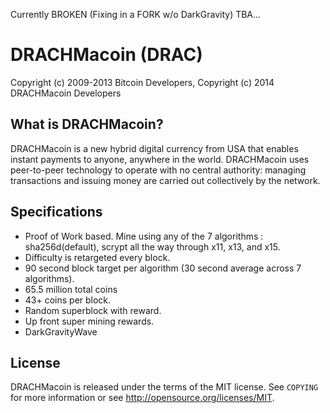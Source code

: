 
Currently BROKEN (Fixing in a FORK w/o DarkGravity) TBA...

DRACHMacoin (DRAC)
===================================

Copyright (c) 2009-2013 Bitcoin Developers,
Copyright (c) 2014 DRACHMacoin Developers

What is DRACHMacoin?
------------------

DRACHMacoin is a new hybrid digital currency from USA that enables instant payments to
anyone, anywhere in the world. DRACHMacoin uses peer-to-peer technology to operate
with no central authority: managing transactions and issuing money are carried
out collectively by the network.


Specifications 
------------------

- Proof of Work based. Mine using any of the 7 algorithms : sha256d(default), scrypt all the way through x11, x13, and x15.
- Difficulty is retargeted every block.
- 90 second block target per algorithm (30 second average across 7 algorithms).
- 65.5 million total coins
- 43+ coins per block. 
- Random superblock with reward.
- Up front super mining rewards.
- DarkGravityWave

License
-------

DRACHMacoin is released under the terms of the MIT license. See `COPYING` for more
information or see http://opensource.org/licenses/MIT.
